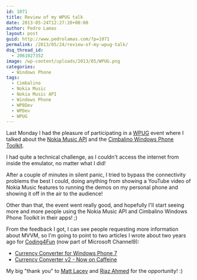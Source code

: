 ```yaml
---
id: 1071
title: Review of my WPUG talk
date: 2013-05-24T12:27:20+00:00
author: Pedro Lamas
layout: post
guid: http://www.pedrolamas.com/?p=1071
permalink: /2013/05/24/review-of-my-wpug-talk/
dsq_thread_id:
  - 2061027352
image: /wp-content/uploads/2013/05/WPUG.png
categories:
  - Windows Phone
tags:
  - Cimbalino
  - Nokia Music
  - Nokia Music API
  - Windows Phone
  - WP8Dev
  - WPDev
  - WPUG
---
```

Last Monday I had the pleasure of participating in a [WPUG](http://wpug.net/) event where I talked about the [Nokia Music API](http://nokia.ly/musicapi) and the [Cimbalino Windows Phone Toolkit](http://cimbalino.org).

I had quite a technical challenge, as I couldn't access the internet from inside the emulator, no matter what I did!

After a couple of minutes in silent panic, I tried to bypass the connectivity problems the best I could, doing anything from showing a YouTube video of Nokia Music features to running the demos on my personal phone and showing it off in the air to the audience!

Other than that, the event went really good, and hopefully I'll start seeing more and more people using the Nokia Music API and Cimbalino Windows Phone Toolkit in their apps! ;)

From the feedback I got, I can see people requesting more information about MVVM, so I'm going to point to two articles I wrote about two years ago for [Coding4Fun](http://channel9.msdn.com/coding4fun) (now part of Microsoft Channel9):

* [Currency Converter for Windows Phone 7](http://channel9.msdn.com/coding4fun/articles/Currency-Converter-for-Windows-Phone-7)
* [Currency Converter v2 - Now on Caffeine](http://channel9.msdn.com/coding4fun/articles/Currency-Converter-v2--Now-on-Caffeine)

My big "thank you" to [Matt Lacey](https://twitter.com/mrlacey) and [Riaz Ahmed](https://twitter.com/TheRealRiaz) for the opportunity! :)